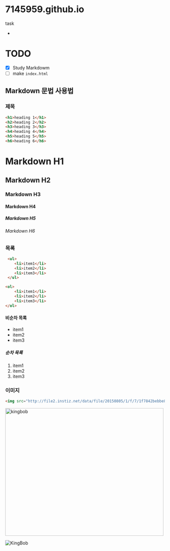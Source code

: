 # 7145959.github.io
task

-

# TODO	

- [x] Study Markdowm
- [ ] make `index.html`

<!-- ---(굵은 선 ) -->
<!-- -(얇은 선) -->

## Markdown 문법 사용법 

### 제목


```html
<h1>heading 1</h1>
<h2>heading 2</h2>
<h3>heading 3</h3>
<h4>heading 4</h4>
<h5>heading 5</h5>
<h6>heading 6</h6>
```

# Markdown H1
## Markdown H2
### Markdown H3
#### Markdown H4
##### Markdown H5
###### Markdown H6

### 목록 

<!-- ul>li{item$}*3 -->
```html
 <ul>
 	<li>item1</li>
 	<li>item2</li>
 	<li>item3</li>
 </ul>

<ol>
	<li>item1</li>
	<li>item2</li>
	<li>item3</li>
</ol>

```
#### 비순차 목록
- item1
- item2
- item3

##### 순차 목록 

1. item1
1. item2
1. item3

### 이미지

```html
<img src="http://file2.instiz.net/data/file/20150805/1/f/7/1f7842bebbe8feea65b31d9ad801f8ae.jpg" alt="kingbob">
```

<img src="http://file2.instiz.net/data/file/20150805/1/f/7/1f7842bebbe8feea65b31d9ad801f8ae.jpg" alt="kingbob" width="500" height="403">

![KingBob](http://file2.instiz.net/data/file/20150805/1/f/7/1f7842bebbe8feea65b31d9ad801f8ae.jpg)
